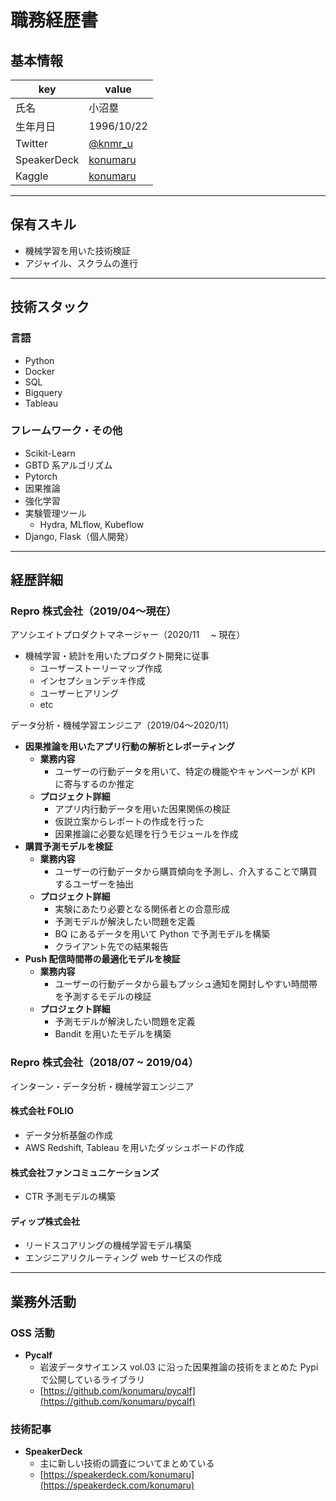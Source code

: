 # 職務経歴書

## 基本情報

| key         | value                                        |
| ----------- | -------------------------------------------- |
| 氏名        | 小沼塁                                       |
| 生年月日    | 1996/10/22                                   |
| Twitter     | [@knmr_u](https://twitter.com/knmr_u)        |
| SpeakerDeck | [konumaru](https://speakerdeck.com/konumaru) |
| Kaggle      | [konumaru](https://www.kaggle.com/konumaru)  |

---

## 保有スキル

- 機械学習を用いた技術検証
- アジャイル、スクラムの進行

---

## 技術スタック

### 言語

- Python
- Docker
- SQL
- Bigquery
- Tableau

### フレームワーク・その他

- Scikit-Learn
- GBTD 系アルゴリズム
- Pytorch
- 因果推論
- 強化学習
- 実験管理ツール
  - Hydra, MLflow, Kubeflow
- Django, Flask（個人開発）

---

## 経歴詳細

### Repro 株式会社（2019/04〜現在）

アソシエイトプロダクトマネージャー（2020/11 　~ 現在）

- 機械学習・統計を用いたプロダクト開発に従事
  - ユーザーストーリーマップ作成
  - インセプションデッキ作成
  - ユーザーヒアリング
  - etc

データ分析・機械学習エンジニア（2019/04〜2020/11）

- **因果推論を用いたアプリ行動の解析とレポーティング**
  - **業務内容**
    - ユーザーの行動データを用いて、特定の機能やキャンペーンが KPI に寄与するのか推定
  - **プロジェクト詳細**
    - アプリ内行動データを用いた因果関係の検証
    - 仮説立案からレポートの作成を行った
    - 因果推論に必要な処理を行うモジュールを作成
- **購買予測モデルを検証**
  - **業務内容**
    - ユーザーの行動データから購買傾向を予測し、介入することで購買するユーザーを抽出
  - **プロジェクト詳細**
    - 実験にあたり必要となる関係者との合意形成
    - 予測モデルが解決したい問題を定義
    - BQ にあるデータを用いて Python で予測モデルを構築
    - クライアント先での結果報告
- **Push 配信時間帯の最適化モデルを検証**
  - **業務内容**
    - ユーザーの行動データから最もプッシュ通知を開封しやすい時間帯を予測するモデルの検証
  - **プロジェクト詳細**
    - 予測モデルが解決したい問題を定義
    - Bandit を用いたモデルを構築

### Repro 株式会社（2018/07 ~ 2019/04）

インターン・データ分析・機械学習エンジニア

#### 株式会社 FOLIO

- データ分析基盤の作成
- AWS Redshift, Tableau を用いたダッシュボードの作成

#### 株式会社ファンコミュニケーションズ

- CTR 予測モデルの構築

#### ディップ株式会社

- リードスコアリングの機械学習モデル構築
- エンジニアリクルーティング web サービスの作成

<!-- Template:
### 会社名 (YYYY/MM ~ YYYY/MM)

主な職務について

- **プロジェクト名**
  - **業務内容**
  - **実績**
 -->

---

## 業務外活動

### OSS 活動

- **Pycalf**
  - 岩波データサイエンス vol.03 に沿った因果推論の技術をまとめた Pypi で公開しているライブラリ
  - [https://github.com/konumaru/pycalf](https://github.com/konumaru/pycalf)

<!-- Template:
- **活動名**
  - 主な内容
  - [url](url)
 -->

### 技術記事

- **SpeakerDeck**
  - 主に新しい技術の調査についてまとめている
  - [https://speakerdeck.com/konumaru](https://speakerdeck.com/konumaru)

<!-- Template:
- **Platform**
  - 主な内容
  - [url](url)
 -->
